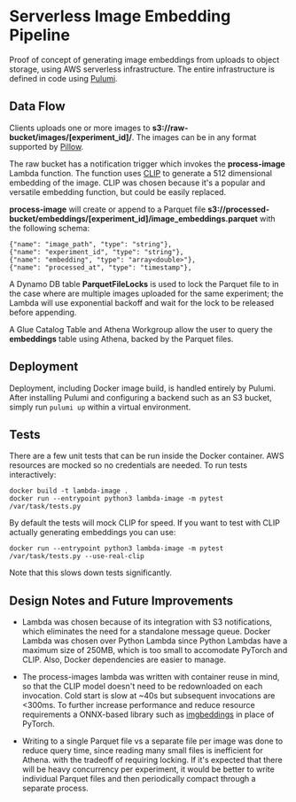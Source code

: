 # Serverless Image Embedding Pipeline

Proof of concept of generating image embeddings from uploads to object storage, using AWS serverless infrastructure. The entire infrastructure is defined in code using [Pulumi](https://www.pulumi.com/).

## Data Flow

Clients uploads one or more images to **s3://raw-bucket/images/[experiment_id]/**. The images can be in any format supported by [Pillow](https://pillow-wiredfool.readthedocs.io/en/latest/handbook/image-file-formats.html).

The raw bucket has a notification trigger which invokes the **process-image** Lambda function. The function uses [CLIP](https://github.com/openai/CLIP) to generate a 512 dimensional embedding of the image. CLIP was chosen because it's a popular and versatile embedding function, but could be easily replaced.

**process-image** will create or append to a Parquet file **s3://processed-bucket/embeddings/[experiment_id]/image_embeddings.parquet** with the following schema:

```
{"name": "image_path", "type": "string"},
{"name": "experiment_id", "type": "string"},
{"name": "embedding", "type": "array<double>"},
{"name": "processed_at", "type": "timestamp"},
```

A Dynamo DB table **ParquetFileLocks** is used to lock the Parquet file to in the case where are multiple images uploaded for the same experiment; the Lambda will use exponential backoff and wait for the lock to be released before appending.

A Glue Catalog Table and Athena Workgroup allow the user to query the **embeddings** table using Athena, backed by the Parquet files.

## Deployment

Deployment, including Docker image build, is handled entirely by Pulumi. After installing Pulumi and configuring a backend such as an S3 bucket, simply run `pulumi up` within a virtual environment.

## Tests

There are a few unit tests that can be run inside the Docker container. AWS resources are mocked so no credentials are needed. To run tests interactively:

```
docker build -t lambda-image .
docker run --entrypoint python3 lambda-image -m pytest /var/task/tests.py
````

By default the tests will mock CLIP for speed. If you want to test with CLIP actually generating embeddings you can use:

```
docker run --entrypoint python3 lambda-image -m pytest /var/task/tests.py --use-real-clip
```

Note that this slows down tests significantly.

## Design Notes and Future Improvements

* Lambda was chosen because of its integration with S3 notifications, which eliminates the need for a standalone message queue. Docker Lambda was chosen over Python Lambda since Python Lambdas have a maximum size of 250MB, which is too small to accomodate PyTorch and CLIP. Also, Docker dependencies are easier to manage.

* The process-images lambda was written with container reuse in mind, so that the CLIP model doesn't need to be redownloaded on each invocation. Cold start is slow at ~40s but subsequent invocations are <300ms. To further increase performance and reduce resource requirements a ONNX-based library such as [imgbeddings](https://github.com/minimaxir/imgbeddings) in place of PyTorch.

* Writing to a single Parquet file vs a separate file per image was done to reduce query time, since reading many small files is inefficient for Athena. with the tradeoff of requiring locking. If it's expected that there will be heavy concurrency per experiment, it would be better to write individual Parquet files and then periodically compact through a separate process.

